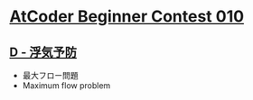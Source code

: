 # [AtCoder Beginner Contest 010](https://atcoder.jp/contests/abc010)

## [D - 浮気予防](https://atcoder.jp/contests/abc010/tasks/abc010_4)
- 最大フロー問題
- Maximum flow problem
